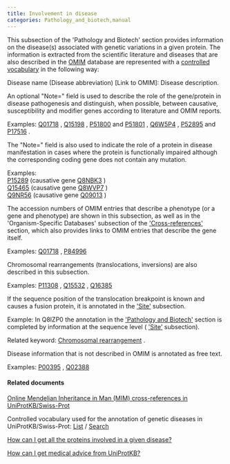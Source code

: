 ```yaml
---
title: Involvement in disease
categories: Pathology_and_biotech,manual
---
```


This subsection of the 'Pathology and Biotech' section provides information on the disease(s) associated with genetic variations in a given protein. The information is extracted from the scientific literature and diseases that are also described in the [OMIM](http://www.ncbi.nlm.nih.gov/sites/entrez?db=omim) database are represented with a [controlled vocabulary](http://www.uniprot.org/diseases) in the following way:

Disease name (Disease abbreviation) \[Link to OMIM\]: Disease description.

An optional "Note=" field is used to describe the role of the gene/protein in disease pathogenesis and distinguish, when possible, between causative, susceptibility and modifier genes according to literature and OMIM reports.

Examples: [Q01718](http://www.uniprot.org/uniprotkb/Q01718#pathology%5Fand%5Fbiotech) , [Q15198](http://www.uniprot.org/uniprotkb/Q15198#pathology%5Fand%5Fbiotech) , [P51800](http://www.uniprot.org/uniprotkb/P51800#pathology%5Fand%5Fbiotech) and [P51801](http://www.uniprot.org/uniprotkb/P51801#pathology%5Fand%5Fbiotech) , [Q6W5P4](http://www.uniprot.org/uniprotkb/Q6W5P4#pathology%5Fand%5Fbiotech) , [P52895](http://www.uniprot.org/uniprotkb/P52895#pathology%5Fand%5Fbiotech) and [P17516](http://www.uniprot.org/uniprotkb/P17516#pathology%5Fand%5Fbiotech) .

The "Note=" field is also used to indicate the role of a protein in disease manifestation in cases where the protein is functionally impaired although the corresponding coding gene does not contain any mutation.

Examples:  
[P15289](http://www.uniprot.org/uniprotkb/P15289#pathology%5Fand%5Fbiotech) (causative gene [Q8NBK3](http://www.uniprot.org/uniprotkb/Q8NBK3#pathology%5Fand%5Fbiotech) )  
[Q15465](http://www.uniprot.org/uniprotkb/Q15465#pathology%5Fand%5Fbiotech) (causative gene [Q8WVP7](http://www.uniprot.org/uniprotkb/Q8WVP7#pathology%5Fand%5Fbiotech) )  
[Q9NR56](http://www.uniprot.org/uniprotkb/Q9NR56#pathology%5Fand%5Fbiotech) (causative gene [Q09013](http://www.uniprot.org/uniprotkb/Q09013#pathology%5Fand%5Fbiotech) )

The accession numbers of OMIM entries that describe a phenotype (or a gene and phenotype) are shown in this subsection, as well as in the 'Organism-Specific Databases' subsection of the ['Cross-references'](http://www.uniprot.org/manual/cross%5Freferences%5Fsection) section, which also provides links to OMIM entries that describe the gene itself.

Examples: [Q01718](http://www.uniprot.org/uniprotkb/Q01718#pathology%5Fand%5Fbiotech) , [P84996](http://www.uniprot.org/uniprotkb/P84996#pathology%5Fand%5Fbiotech)

Chromosomal rearrangements (translocations, inversions) are also described in this subsection.

Examples: [P11308](http://www.uniprot.org/uniprotkb/P11308#pathology%5Fand%5Fbiotech) , [Q15532](http://www.uniprot.org/uniprotkb/Q15532#pathology%5Fand%5Fbiotech) , [Q16385](http://www.uniprot.org/uniprotkb/Q16385#pathology%5Fand%5Fbiotech)

If the sequence position of the translocation breakpoint is known and causes a fusion protein, it is annotated in the ['Site'](http://www.uniprot.org/manual/site) subsection.

Example: In Q8IZP0 the annotation in the ['Pathology and Biotech'](http://www.uniprot.org/uniprotkb/Q8IZP0#pathology%5Fand%5Fbiotech%5Fsection) section is completed by information at the sequence level ( ['Site'](http://www.uniprot.org/manual/site) subsection).

Related keyword: [Chromosomal rearrangement](http://www.uniprot.org/keywords/160) .

Disease information that is not described in OMIM is annotated as free text.

Examples: [P00395](http://www.uniprot.org/uniprotkb/P00395#pathology%5Fand%5Fbiotech) , [Q02388](http://www.uniprot.org/uniprotkb/Q02388#pathology%5Fand%5Fbiotech)

#### Related documents

[Online Mendelian Inheritance in Man (MIM) cross-references in UniProtKB/Swiss-Prot](http://www.uniprot.org/docs/mimtosp)

Controlled vocabulary used for the annotation of genetic diseases in UniProtKB/Swiss-Prot: [List](http://www.uniprot.org/docs/humdisease) / [Search](http://www.uniprot.org/diseases)

[How can I get all the proteins involved in a given disease?](http://www.uniprot.org/help/disease%5Fquery)

[How can I get medical advice from UniProtKB?](http://www.uniprot.org/help/medical%5Fadvice)
